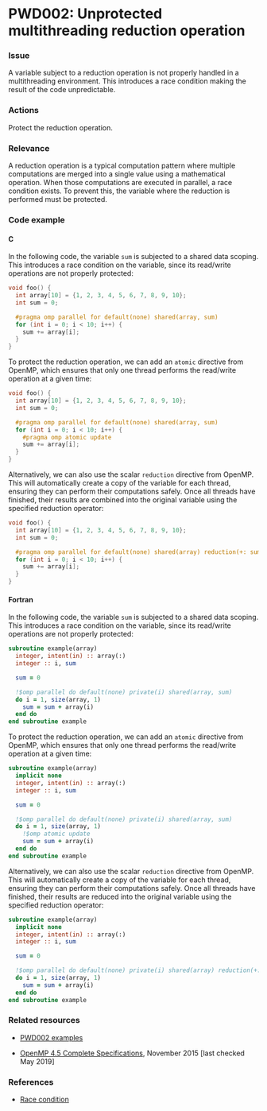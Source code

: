 # PWD002: Unprotected multithreading reduction operation

### Issue

A variable subject to a reduction operation is not properly handled in a
multithreading environment. This introduces a race condition making the result
of the code unpredictable.

### Actions

Protect the reduction operation.

### Relevance

A reduction operation is a typical computation pattern where multiple
computations are merged into a single value using a mathematical operation. When
those computations are executed in parallel, a race condition exists. To prevent
this, the variable where the reduction is performed must be protected.

### Code example

#### C

In the following code, the variable `sum` is subjected to a shared data
scoping. This introduces a race condition on the variable, since its read/write
operations are not properly protected:

```c
void foo() {
  int array[10] = {1, 2, 3, 4, 5, 6, 7, 8, 9, 10};
  int sum = 0;

  #pragma omp parallel for default(none) shared(array, sum)
  for (int i = 0; i < 10; i++) {
    sum += array[i];
  }
}
```

To protect the reduction operation, we can add an `atomic` directive from
OpenMP, which ensures that only one thread performs the read/write operation at
a given time:

```c
void foo() {
  int array[10] = {1, 2, 3, 4, 5, 6, 7, 8, 9, 10};
  int sum = 0;

  #pragma omp parallel for default(none) shared(array, sum)
  for (int i = 0; i < 10; i++) {
    #pragma omp atomic update
    sum += array[i];
  }
}
```

Alternatively, we can also use the scalar `reduction` directive from OpenMP.
This will automatically create a copy of the variable for each thread, ensuring
they can perform their computations safely. Once all threads have finished,
their results are combined into the original variable using the specified
reduction operator:

```c
void foo() {
  int array[10] = {1, 2, 3, 4, 5, 6, 7, 8, 9, 10};
  int sum = 0;

  #pragma omp parallel for default(none) shared(array) reduction(+: sum)
  for (int i = 0; i < 10; i++) {
    sum += array[i];
  }
}
```

#### Fortran

In the following code, the variable `sum` is subjected to a shared data
scoping. This introduces a race condition on the variable, since its read/write
operations are not properly protected:

```fortran
subroutine example(array)
  integer, intent(in) :: array(:)
  integer :: i, sum

  sum = 0

  !$omp parallel do default(none) private(i) shared(array, sum)
  do i = 1, size(array, 1)
    sum = sum + array(i)
  end do
end subroutine example
```

To protect the reduction operation, we can add an `atomic` directive from
OpenMP, which ensures that only one thread performs the read/write operation at
a given time:

```fortran
subroutine example(array)
  implicit none
  integer, intent(in) :: array(:)
  integer :: i, sum

  sum = 0

  !$omp parallel do default(none) private(i) shared(array, sum)
  do i = 1, size(array, 1)
    !$omp atomic update
    sum = sum + array(i)
  end do
end subroutine example
```

Alternatively, we can also use the scalar `reduction` directive from OpenMP.
This will automatically create a copy of the variable for each thread, ensuring
they can perform their computations safely. Once all threads have finished,
their results are reduced into the original variable using the specified
reduction operator:

```fortran
subroutine example(array)
  implicit none
  integer, intent(in) :: array(:)
  integer :: i, sum

  sum = 0

  !$omp parallel do default(none) private(i) shared(array) reduction(+: sum)
  do i = 1, size(array, 1)
    sum = sum + array(i)
  end do
end subroutine example
```

### Related resources

* [PWD002 examples](https://github.com/codee-com/open-catalog/tree/main/Checks/PWD002/)

* [OpenMP 4.5 Complete Specifications](https://www.openmp.org/wp-content/uploads/openmp-4.5.pdf),
November 2015 [last checked May 2019]

### References

* [Race condition](https://en.wikipedia.org/wiki/Race_condition)
